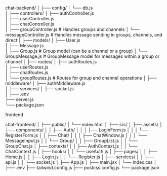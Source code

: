 chat-backend/
│
├── config/
│   └── db.js              
│
├── controllers/
│   ├── authController.js  
│   ├── userController.js  
│   ├── chatController.js  
│   ├── groupController.js  # Handles groups and channels
│   └── messageController.js # Handles message sending in groups, channels, and direct
│
├── models/
│   ├── User.js            
│   ├── Message.js         
│   ├── Group.js           # Group model (can be a channel or a group)
│   └── GroupMessage.js    # GroupMessage model for messages within a group or channel
│
├── routes/
│   ├── authRoutes.js      
│   ├── userRoutes.js      
│   ├── chatRoutes.js      
│   └── groupRoutes.js     # Routes for group and channel operations
│
├── middleware/
│   ├── authMiddleware.js  
│
├── services/
│   ├── socket.js          
│
├── .env                   
├── server.js              
└── package.json   


frontend


chat-frontend/
│
├── public/
│   └── index.html
│
├── src/
│   ├── assets/
│   ├── components/
│   │   ├── Auth/
│   │   │   ├── LoginForm.js
│   │   │   └── RegisterForm.js
│   │   ├── Chat/
│   │   │   ├── ChatWindow.js
│   │   │   └── MessageInput.js
│   │   └── Group/
│   │       ├── GroupList.js
│   │       └── GroupChat.js
│   ├── contexts/
│   │   ├── AuthContext.js
│   │   └── ChatContext.js
│   ├── hooks/
│   │   └── useAuth.js
│   ├── pages/
│   │   ├── Home.js
│   │   ├── Login.js
│   │   └── Register.js
│   ├── services/
│   │   ├── api.js
│   │   └── socket.js
│   ├── App.js
│   ├── main.jsx
│   └── index.css
│
├── .env
├── tailwind.config.js
├── postcss.config.js
└── package.json
